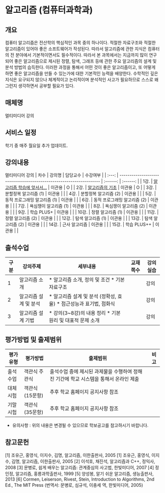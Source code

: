 # 알고리즘 (컴퓨터과학과)

## 개요
 컴퓨터 알고리즘은 전산학의 핵심적인 과목 중의 하나이다. 적절한 자료구조와 적절한 알고리즘이 있어야 좋은 소프트웨어가 작성된다. 따라서 알고리즘에 관한 지식은 컴퓨터의 전 분야에서 기본적이면서도 필수적이다. 따라서 본 과목에서는 지금까지 많이 연구되어 좋은 알고리즘으로 제시된 정렬, 탐색, 그래프 등에 관한 주요 알고리즘의 설계 및 분석 방법의 습득한다. 이러한 과정을 통해서 어떤 것이 좋은 알고리즘이고, 또 어떻게 하면 좋은 알고리즘을 만들 수 있는가에 대한 기본적인 능력을 배양한다. 수학적인 깊은 지식은 요구되지 않으나 체계적이고 논리적이며 분석적인 사고가 필요하므로 스스로 왜 그런지 생각하면서 공부할 필요가 있다.

## 매체명
멀티미디어 강의

## 서비스 일정
학기 중 매주 월요일 추가 업데이트.

## 강의내용
멀티미디어 강의
| 차수  | 강의명                                                               | 담당교수 | 수강여부 |
| :---: | -------------------------------------------------------------------- | :------: | :------: |
| 1강.  | [알고리즘 학습에 앞서서...](./contents/01_알고리즘_학습에_앞서서.md) |  이관용  |    O     |
| 2강.  | [알고리즘의 기초](./contents/02_알고리즘의_기초.md)                  |  이관용  |    O     |
| 3강.  | 분할정복 알고리즘 (1)                                                |  이관용  |          |
| 4강.  | 분할정복 알고리즘 (2)                                                |  이관용  |          |
| 5강.  | 동적 프로그래밍 알고리즘 (1)                                         |  이관용  |          |
| 6강.  | 동적 프로그래밍 알고리즘 (2)                                         |  이관용  |          |
| 7강.  | 욕심쟁이 알고리즘 (1)                                                |  이관용  |          |
| 8강.  | 욕심쟁이 알고리즘 (2)                                                |  이관용  |          |
| 9강.  | 학습 PLUS+                                                           |  이관용  |          |
| 10강. | 정렬 알고리즘 (1)                                                    |  이관용  |          |
| 11강. | 정렬 알고리즘 (2)                                                    |  이관용  |          |
| 12강. | 탐색 알고리즘 (1)                                                    |  이관용  |          |
| 13강. | 탐색 알고리즘 (2)                                                    |  이관용  |          |
| 14강. | 근사 알고리즘                                                        |  이관용  |          |
| 15강. | 학습 PLUS++                                                          |  이관용  |          |

## 출석수업
| 구분 | 강의주제              | 세부내용                                                           | 교재쪽수 | 강의실습 |
| ---- | --------------------- | ------------------------------------------------------------------ | -------- | -------- |
| 1    | 알고리즘 소개         | * 알고리즘 소개, 정의 및 조건 * 기본 자료구조                      |          | 강의     |
| 2    | 알고리즘 설계 및 분석 | * 알고리즘 설계 및 분석 (정확성, 효율) * 점근성능과 표기법, 점화식 |          | 강의     |
| 3    | 알고리즘 설계 기법    | * 강의(3~8강)의 내용 정리 * 기본 원리 및 대표적 문제 소개          |          | 강의     |

## 평가방법 및 출제범위

| 평가유형 | 평가방법       | 출제범위                                                                              | 비고 |
| -------- | -------------- | ------------------------------------------------------------------------------------- | ---- |
| 출석수업 | 객관식 주관식  | 출석수업 중에 제시된 과제물을 수행하여 정해진 기간에 학교 시스템을 통해서 온라인 제출 |      |
| 대체시험 | 객관식(15문항) | 추후 학교 홈페이지 공지사항 참조                                                      |      |
| 기말시험 | 객관식(35문항) | 추후 학교 홈페이지 공지사항 참조                                                      |      |
- 유의사항 : 위의 내용은 변경될 수 있으므로 학보공고를 참고하시기 바랍니다.


## 참고문헌
[1] 조유근, 홍영식, 이지수, 김명, 알고리즘, 이한출판사, 2005
[1] 조유근, 홍영식, 이지수, 김명, 알고리즘, 이한출판사, 2005
[2] 이석호, 채진석, 알고리즘과 C++, 정익사, 2008
[3] 문병로, 쉽게 배우는 알고리즘: 관계중심의 사고법, 한빛미디어, 2007
[4] 정인정, 알고리즘, 홍릉과학출판사, 1999
[5] 양성봉, 알기 쉬운 알고리즘, 생능출판사, 2013
[6] Cormen, Leiserson, Rivest, Stein, Introduction to Algorithms, 2nd Ed., The MIT Press (번역서: 문병로, 심규석, 이충세 역, 한빛미디어, 2005)